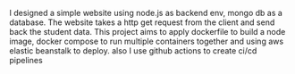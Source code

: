 I designed a simple website using node.js as backend env, mongo db as a database.
The website takes a http get request from the client and send back the student data.
This project aims to apply dockerfile to build a node image, docker compose to run multiple containers together and using aws elastic beanstalk to deploy. also I use github actions to create ci/cd pipelines



